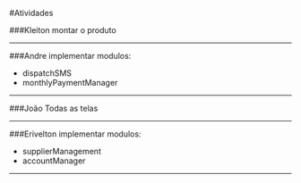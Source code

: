 #Atividades

###Kleiton
montar o produto

---
###Andre
implementar modulos:
  - dispatchSMS
  - monthlyPaymentManager

---
###João
Todas as telas

---
###Erivelton
implementar modulos:
  - supplierManagement
  - accountManager

---
